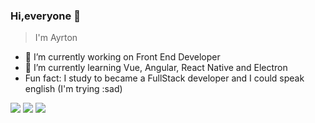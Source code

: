 ### Hi,everyone 👋
> I'm Ayrton

- 🔭 I’m currently working on Front End Developer
- 🌱 I’m currently learning Vue, Angular, React Native and Electron
- Fun fact: I study to became a FullStack developer and I could speak english (I'm trying :sad)

<a href="https://www.linkedin.com/in/ayrton-guerra-862202177/" target="_blank"><img src="https://img.shields.io/badge/-LinkedIn-%230077B5?style=for-the-badge&logo=linkedin&logoColor=white" target="_blank"></a> 
   <a href="https://www.instagram.com/ayrton.goncalves.98/" target="_blank"><img src="https://img.shields.io/badge/-Instagram-%23E4405F?style=for-the-badge&logo=instagram&logoColor=white" target="_blank"></a> 
  <a href = "mailto:ayrtong.guerra@gmail.com"><img src="https://img.shields.io/badge/-Gmail-%23333?style=for-the-badge&logo=gmail&logoColor=#c71610" target="_blank"></a>
     
  </div>

<!--
**AyrtonDev/AyrtonDev** is a ✨ _special_ ✨ repository because its `README.md` (this file) appears on your GitHub profile.

Here are some ideas to get you started:

- 🔭 I’m currently working on ...
- 🌱 I’m currently learning ...
- 👯 I’m looking to collaborate on ...
- 🤔 I’m looking for help with ...
- 💬 Ask me about ...
- 📫 How to reach me: ...
- 😄 Pronouns: ...
- ⚡ Fun fact: ...
-->
